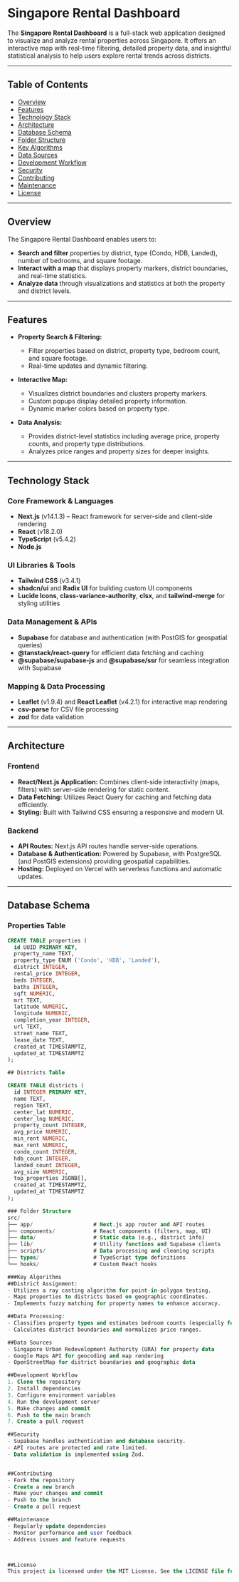 # Singapore Rental Dashboard

The **Singapore Rental Dashboard** is a full-stack web application designed to visualize and analyze rental properties across Singapore. It offers an interactive map with real-time filtering, detailed property data, and insightful statistical analysis to help users explore rental trends across districts.

---

## Table of Contents

- [Overview](#overview)
- [Features](#features)
- [Technology Stack](#technology-stack)
- [Architecture](#architecture)
- [Database Schema](#database-schema)
- [Folder Structure](#folder-structure)
- [Key Algorithms](#key-algorithms)
- [Data Sources](#data-sources)
- [Development Workflow](#development-workflow)
- [Security](#security)
- [Contributing](#contributing)
- [Maintenance](#maintenance)
- [License](#license)

---

## Overview

The Singapore Rental Dashboard enables users to:
- **Search and filter** properties by district, type (Condo, HDB, Landed), number of bedrooms, and square footage.
- **Interact with a map** that displays property markers, district boundaries, and real-time statistics.
- **Analyze data** through visualizations and statistics at both the property and district levels.

---

## Features

- **Property Search & Filtering:**
  - Filter properties based on district, property type, bedroom count, and square footage.
  - Real-time updates and dynamic filtering.

- **Interactive Map:**
  - Visualizes district boundaries and clusters property markers.
  - Custom popups display detailed property information.
  - Dynamic marker colors based on property type.

- **Data Analysis:**
  - Provides district-level statistics including average price, property counts, and property type distributions.
  - Analyzes price ranges and property sizes for deeper insights.

---

## Technology Stack

### Core Framework & Languages
- **Next.js** (v14.1.3) – React framework for server-side and client-side rendering
- **React** (v18.2.0)
- **TypeScript** (v5.4.2)
- **Node.js**

### UI Libraries & Tools
- **Tailwind CSS** (v3.4.1)
- **shadcn/ui** and **Radix UI** for building custom UI components
- **Lucide Icons**, **class-variance-authority**, **clsx**, and **tailwind-merge** for styling utilities

### Data Management & APIs
- **Supabase** for database and authentication (with PostGIS for geospatial queries)
- **@tanstack/react-query** for efficient data fetching and caching
- **@supabase/supabase-js** and **@supabase/ssr** for seamless integration with Supabase

### Mapping & Data Processing
- **Leaflet** (v1.9.4) and **React Leaflet** (v4.2.1) for interactive map rendering
- **csv-parse** for CSV file processing
- **zod** for data validation

---

## Architecture

### Frontend
- **React/Next.js Application:** Combines client-side interactivity (maps, filters) with server-side rendering for static content.
- **Data Fetching:** Utilizes React Query for caching and fetching data efficiently.
- **Styling:** Built with Tailwind CSS ensuring a responsive and modern UI.

### Backend
- **API Routes:** Next.js API routes handle server-side operations.
- **Database & Authentication:** Powered by Supabase, with PostgreSQL (and PostGIS extensions) providing geospatial capabilities.
- **Hosting:** Deployed on Vercel with serverless functions and automatic updates.

---

## Database Schema

### Properties Table

```sql
CREATE TABLE properties (
  id UUID PRIMARY KEY,
  property_name TEXT,
  property_type ENUM ('Condo', 'HDB', 'Landed'),
  district INTEGER,
  rental_price INTEGER,
  beds INTEGER,
  baths INTEGER,
  sqft NUMERIC,
  mrt TEXT,
  latitude NUMERIC,
  longitude NUMERIC,
  completion_year INTEGER,
  url TEXT,
  street_name TEXT,
  lease_date TEXT,
  created_at TIMESTAMPTZ,
  updated_at TIMESTAMPTZ
);

## Districts Table

CREATE TABLE districts (
  id INTEGER PRIMARY KEY,
  name TEXT,
  region TEXT,
  center_lat NUMERIC,
  center_lng NUMERIC,
  property_count INTEGER,
  avg_price NUMERIC,
  min_rent NUMERIC,
  max_rent NUMERIC,
  condo_count INTEGER,
  hdb_count INTEGER,
  landed_count INTEGER,
  avg_size NUMERIC,
  top_properties JSONB[],
  created_at TIMESTAMPTZ,
  updated_at TIMESTAMPTZ
);

### Folder Structure
src/
├── app/                   # Next.js app router and API routes
├── components/            # React components (filters, map, UI)
├── data/                  # Static data (e.g., district info)
├── lib/                   # Utility functions and Supabase clients
├── scripts/               # Data processing and cleaning scripts
├── types/                 # TypeScript type definitions
└── hooks/                 # Custom React hooks

###Key Algorithms
##District Assignment:
- Utilizes a ray casting algorithm for point-in-polygon testing.
- Maps properties to districts based on geographic coordinates.
- Implements fuzzy matching for property names to enhance accuracy.

##Data Processing:
- Classifies property types and estimates bedroom counts (especially for landed properties).
- Calculates district boundaries and normalizes price ranges.

##Data Sources
- Singapore Urban Redevelopment Authority (URA) for property data
- Google Maps API for geocoding and map rendering
- OpenStreetMap for district boundaries and geographic data

##Development Workflow
1. Clone the repository
2. Install dependencies
3. Configure environment variables
4. Run the development server
5. Make changes and commit
6. Push to the main branch
7. Create a pull request  

##Security
- Supabase handles authentication and database security.
- API routes are protected and rate limited.
- Data validation is implemented using Zod.


##Contributing
- Fork the repository
- Create a new branch
- Make your changes and commit
- Push to the branch
- Create a pull request   

##Maintenance
- Regularly update dependencies
- Monitor performance and user feedback
- Address issues and feature requests



##License
This project is licensed under the MIT License. See the LICENSE file for details.   


